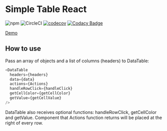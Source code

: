 # Simple Table React

![npm](https://img.shields.io/npm/v/simple-table-react)
![CircleCI](https://img.shields.io/circleci/build/github/shelchkov/simple-table-react)
[![codecov](https://codecov.io/gh/shelchkov/simple-table-react/branch/master/graph/badge.svg?token=ZP819N2P5X)](https://codecov.io/gh/shelchkov/simple-table-react)
[![Codacy Badge](https://app.codacy.com/project/badge/Grade/4347aeb13d704c5299167bf3d8323416)](https://www.codacy.com/gh/shelchkov/simple-table-react/dashboard?utm_source=github.com&amp;utm_medium=referral&amp;utm_content=shelchkov/simple-table-react&amp;utm_campaign=Badge_Grade)

[Demo](https://simple-table-react.herokuapp.com)

## How to use

Pass an array of objects and a list of columns (headers) to DataTable:

```javaScript
<DataTable
  headers={headers}
  data={data}
  actions={Actions}
  handleRowClick={handleClick}
  getCellColor={getCellColor}
  getValue={getCellValue}
/>
```

DataTable also receives optional functions: handleRowClick, getCellColor and getValue. Component that Actions function returns will be placed at the right of every row.
